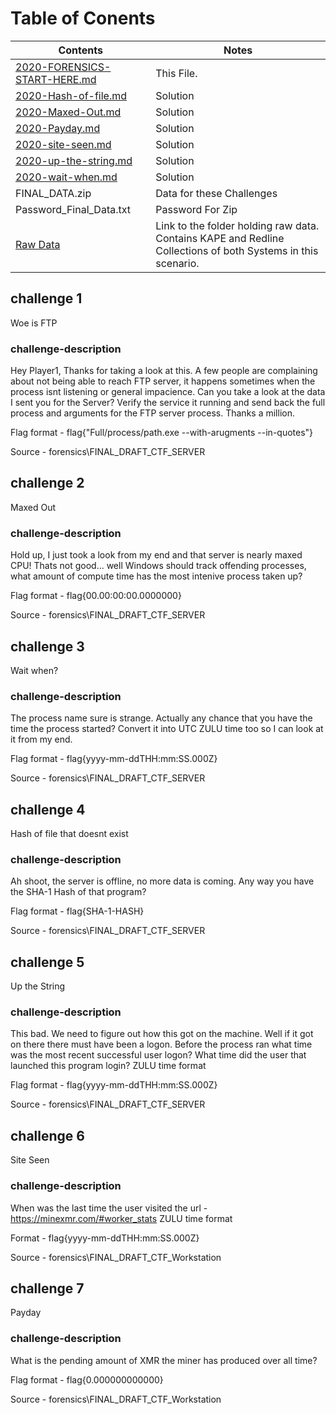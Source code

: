# Table of Conents

| Contents                                                           | Notes                                                                                                        |
| -------------------------------------------------------------- | ------------------------------------------------------------------------------------------------------------ |
| [2020-FORENSICS-START-HERE.md](./2020-FORENSICS-START-HERE.md) | This File.                                                                                                   |
| [2020-Hash-of-file.md](./2020-Hash-of-file.md)                 | Solution                                                                                                     |
| [2020-Maxed-Out.md](./2020-Maxed-Out.md)                       | Solution                                                                                                     |
| [2020-Payday.md](./2020-Payday.md)                             | Solution                                                                                                     |
| [2020-site-seen.md](./2020-site-seen.md)                       | Solution                                                                                                     |
| [2020-up-the-string.md](./2020-up-the-string.md)               | Solution                                                                                                     |
| [2020-wait-when.md](./2020-wait-when.md)                       | Solution                                                                                                     |
| FINAL_DATA.zip                                                | Data for these Challenges                                                                                    |
| Password_Final_Data.txt                                      | Password For Zip                                                                                             |
| [Raw Data](./Raw%20Data/)                                       | Link to the folder holding raw data. Contains KAPE and Redline Collections of both Systems in this scenario. |

## challenge 1
Woe is FTP

### challenge-description
Hey Player1, Thanks for taking a look at this. 
A few people are complaining about not being able to reach FTP server, it happens sometimes when the process isnt listening or general impacience. 
Can you take a look at the data I sent you for the Server? Verify the service it running and send back the full process and arguments for the FTP server process. 
Thanks a million.

Flag format - flag{"Full/process/path.exe --with-arugments --in-quotes"}

Source - forensics\FINAL_DRAFT_CTF_SERVER


## challenge 2
Maxed Out
### challenge-description
Hold up, I just took a look from my end and that server is nearly maxed CPU! 
Thats not good... well Windows should track offending processes, what amount of compute time has the most intenive process taken up?

Flag format - flag{00.00:00:00.0000000}

Source - forensics\FINAL_DRAFT_CTF_SERVER


## challenge 3
Wait when?

### challenge-description
The process name sure is strange. Actually any chance that you have the time the process started? 
Convert it into UTC ZULU time too so I can look at it from my end.

Flag format - flag{yyyy-mm-ddTHH:mm:SS.000Z}

Source - forensics\FINAL_DRAFT_CTF_SERVER


## challenge 4 
Hash of file that doesnt exist

### challenge-description
Ah shoot, the server is offline, no more data is coming. Any way you have the SHA-1 Hash of that program?
 
Flag format - flag{SHA-1-HASH}

Source - forensics\FINAL_DRAFT_CTF_SERVER


## challenge 5
Up the String
### challenge-description
This bad. We need to figure out how this got on the machine. Well if it got on there there must have been a logon. Before the process ran what time was the most recent successful user logon? What time did the user that launched this program login? ZULU time format

Flag format - flag{yyyy-mm-ddTHH:mm:SS.000Z}

Source - forensics\FINAL_DRAFT_CTF_SERVER


## challenge 6
Site Seen

### challenge-description
When was the last time the user visited the url - https://minexmr.com/#worker_stats
ZULU time format

Format - flag{yyyy-mm-ddTHH:mm:SS.000Z}

Source - forensics\FINAL_DRAFT_CTF_Workstation


## challenge 7
Payday

### challenge-description
What is the pending amount of XMR the miner has produced over all time? 

Flag format - flag{0.000000000000}

Source - forensics\FINAL_DRAFT_CTF_Workstation
